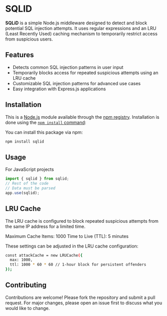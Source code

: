 # SQLID

**SQLiD** is a simple Node.js middleware designed to detect and block potential SQL injection attempts. It uses regular expressions and an LRU (Least Recently Used) caching mechanism to temporarily restrict access from suspicious users.

## Features

- Detects common SQL injection patterns in user input
- Temporarily blocks access for repeated suspicious attempts using an LRU cache
- Customizable SQL injection patterns for advanced use cases
- Easy integration with Express.js applications

## Installation

This is a [Node.js](https://nodejs.org/en/) module available through the
[npm registry](https://www.npmjs.com/). Installation is done using the
[`npm install` command](https://docs.npmjs.com/getting-started/installing-npm-packages-locally):

You can install this package via npm:

```bash
npm install sqlid 
```
## Usage 

For JavaScript projects

```js
import { sqlid } from sqlid;
// Rest of the code
// Data must be parsed
app.use(sqlid);

```

## LRU Cache

The LRU cache is configured to block repeated suspicious attempts from the same IP address for a limited time.

Maximum Cache Items: 1000
Time to Live (TTL): 5 minutes

These settings can be adjusted in the LRU cache configuration:

```bash
const attackCache = new LRUCache({
  max: 1000,
  ttl: 1000 * 60 * 60 // 1-hour block for persistent offenders
});
```

## Contributing
Contributions are welcome! Please fork the repository and submit a pull request. For major changes, please open an issue first to discuss what you would like to change.

